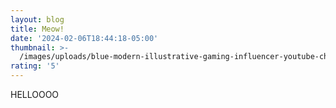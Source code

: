 ```yaml
---
layout: blog
title: Meow!
date: '2024-02-06T18:44:18-05:00'
thumbnail: >-
  /images/uploads/blue-modern-illustrative-gaming-influencer-youtube-channel-art-2560-x-1100-px-1-.png
rating: '5'
---
```

HELLOOOO
